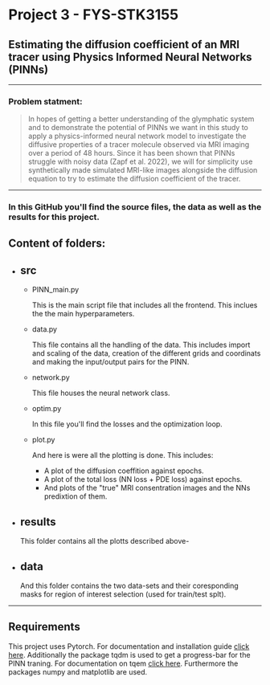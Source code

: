 # Project 3 - FYS-STK3155

## Estimating the diffusion coefficient of an MRI tracer using Physics Informed Neural Networks (PINNs)
---
### Problem statment:
> In hopes of getting a better understanding of the glymphatic system and to demonstrate the
potential of PINNs we want in this study to apply a physics-informed neural network model to
investigate the diffusive properties of a tracer molecule observed via MRI imaging over a period of
48 hours. Since it has been shown that PINNs struggle with noisy data (Zapf et al. 2022), we will
for simplicity use synthetically made simulated MRI-like images alongside the diffusion equation
to try to estimate the diffusion coefficient of the tracer.
---

### In this GitHub you'll find the source files, the data as well as the results for this project.

## **Content of folders:**

* ## src
  * PINN_main.py
  
    This is the main script file that includes all the frontend. This inclues the the main hyperparameters.
  * data.py
  
    This file contains all the handling of the data. This includes import and scaling of the data, creation of the different grids and coordinats and making the input/output pairs for the PINN.
  * network.py
  
    This file houses the neural network class.
  * optim.py
  
    In this file you'll find the losses and the optimization loop.
  * plot.py
    
    And here is were all the plotting is done. This includes: 
    - A plot of the diffusion coeffition against epochs.
    - A plot of the total loss (NN loss + PDE loss) against epochs.
    - And plots of the "true" MRI consentration images and the NNs predixtion of them.

* ## results
    This folder contains all the plotts described above-

* ## data
    And this folder contains the two data-sets and their coresponding masks for region of interest selection (used for train/test splt).
---
## Requirements
This project uses Pytorch. For documentation and installation guide [click here](https://pytorch.org/get-started/locally/). Additionally the package tqdm is used to get a progress-bar for the PINN traning. For documentation on tqem [click here](https://tqdm.github.io/). Furthermore the packages numpy and matplotlib are used.
